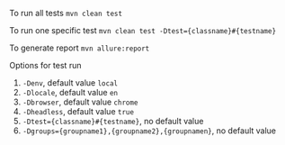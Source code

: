 To run all tests ``mvn clean test``

To run one specific test `` mvn clean test -Dtest={classname}#{testname}
``

To generate report ``mvn allure:report``

Options for test run 
1. ``-Denv``, default value ``local``
2. ``-Dlocale``, default value ``en``
3. ``-Dbrowser``, default value ``chrome``
4. ``-Dheadless``, default value ``true``
5. ``-Dtest={classname}#{testname}``, no default value 
6. ``-Dgroups={groupname1},{groupname2},{groupnamen}``, no default value 